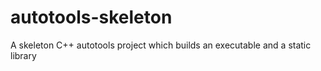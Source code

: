 # autotools-skeleton
A skeleton C++ autotools project which builds an executable and a static library
